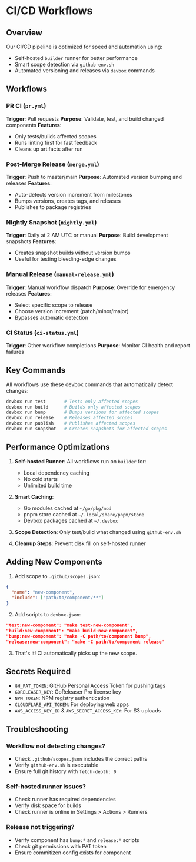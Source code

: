 # CI/CD Workflows

## Overview

Our CI/CD pipeline is optimized for speed and automation using:
- Self-hosted `builder` runner for better performance
- Smart scope detection via `github-env.sh`
- Automated versioning and releases via `devbox` commands

## Workflows

### PR CI (`pr.yml`)
**Trigger**: Pull requests
**Purpose**: Validate, test, and build changed components
**Features**:
- Only tests/builds affected scopes
- Runs linting first for fast feedback
- Cleans up artifacts after run

### Post-Merge Release (`merge.yml`)
**Trigger**: Push to master/main
**Purpose**: Automated version bumping and releases
**Features**:
- Auto-detects version increment from milestones
- Bumps versions, creates tags, and releases
- Publishes to package registries

### Nightly Snapshot (`nightly.yml`)
**Trigger**: Daily at 2 AM UTC or manual
**Purpose**: Build development snapshots
**Features**:
- Creates snapshot builds without version bumps
- Useful for testing bleeding-edge changes

### Manual Release (`manual-release.yml`)
**Trigger**: Manual workflow dispatch
**Purpose**: Override for emergency releases
**Features**:
- Select specific scope to release
- Choose version increment (patch/minor/major)
- Bypasses automatic detection

### CI Status (`ci-status.yml`)
**Trigger**: Other workflow completions
**Purpose**: Monitor CI health and report failures

## Key Commands

All workflows use these devbox commands that automatically detect changes:

```bash
devbox run test       # Tests only affected scopes
devbox run build      # Builds only affected scopes
devbox run bump       # Bumps versions for affected scopes
devbox run release    # Releases affected scopes
devbox run publish    # Publishes affected scopes
devbox run snapshot   # Creates snapshots for affected scopes
```

## Performance Optimizations

1. **Self-hosted Runner**: All workflows run on `builder` for:
   - Local dependency caching
   - No cold starts
   - Unlimited build time

2. **Smart Caching**: 
   - Go modules cached at `~/go/pkg/mod`
   - pnpm store cached at `~/.local/share/pnpm/store`
   - Devbox packages cached at `~/.devbox`

3. **Scope Detection**: Only test/build what changed using `github-env.sh`

4. **Cleanup Steps**: Prevent disk fill on self-hosted runner

## Adding New Components

1. Add scope to `.github/scopes.json`:
```json
{
  "name": "new-component",
  "include": ["path/to/component/**"]
}
```

2. Add scripts to `devbox.json`:
```json
"test:new-component": "make test-new-component",
"build:new-component": "make build-new-component",
"bump:new-component": "make -C path/to/component bump",
"release:new-component": "make -C path/to/component release"
```

3. That's it! CI automatically picks up the new scope.

## Secrets Required

- `GH_PAT_TOKEN`: GitHub Personal Access Token for pushing tags
- `GORELEASER_KEY`: GoReleaser Pro license key
- `NPM_TOKEN`: NPM registry authentication
- `CLOUDFLARE_API_TOKEN`: For deploying web apps
- `AWS_ACCESS_KEY_ID` & `AWS_SECRET_ACCESS_KEY`: For S3 uploads

## Troubleshooting

### Workflow not detecting changes?
- Check `.github/scopes.json` includes the correct paths
- Verify `github-env.sh` is executable
- Ensure full git history with `fetch-depth: 0`

### Self-hosted runner issues?
- Check runner has required dependencies
- Verify disk space for builds
- Check runner is online in Settings > Actions > Runners

### Release not triggering?
- Verify component has `bump:*` and `release:*` scripts
- Check git permissions with PAT token
- Ensure commitizen config exists for component